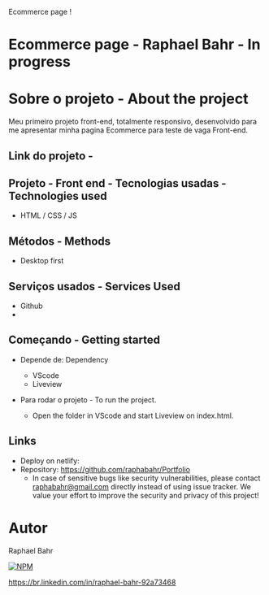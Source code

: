 Ecommerce page !

# Ecommerce page - Raphael Bahr - In progress

# Sobre o projeto - About the project
Meu primeiro projeto front-end, totalmente responsivo,  desenvolvido para me apresentar minha pagina Ecommerce para teste de vaga Front-end.
<br>

 
Link do projeto - 
-----------------------------

## Projeto - Front end - Tecnologias usadas - Technologies used
- HTML / CSS / JS  

## Métodos - Methods

* Desktop first

## Serviços usados - Services Used

* Github
* 

## Começando - Getting started

* Depende de: Dependency
  - VScode  
  - Liveview
  
* Para rodar o projeto - To run the project.
  - Open the folder in VScode and start Liveview on index.html. 

## Links
  - Deploy on netlify: 
  - Repository: https://github.com/raphabahr/Portfolio
    - In case of sensitive bugs like security vulnerabilities, please contact
      raphabahr@gmail.com directly instead of using issue tracker. We value your effort
      to improve the security and privacy of this project!

# Autor
Raphael Bahr

[![NPM](https://img.shields.io/npm/l/react)](https://github.com/raphabahr/Portfolio/blob/main/LICENCE) 

https://br.linkedin.com/in/raphael-bahr-92a73468

